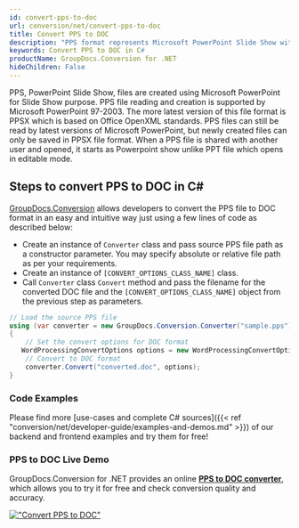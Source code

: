 ```yaml
---
id: convert-pps-to-doc
url: conversion/net/convert-pps-to-doc
title: Convert PPS to DOC
description: "PPS format represents Microsoft PowerPoint Slide Show with .pps extension. Learn how to convert PPS to DOC file programmatically in C# language using GroupDocs.Conversion for .NET library."
keywords: Convert PPS to DOC in C#
productName: GroupDocs.Conversion for .NET
hideChildren: False
---
```


PPS, PowerPoint Slide Show, files are created using Microsoft PowerPoint for Slide Show purpose. PPS file reading and creation is supported by Microsoft PowerPoint 97-2003. The more latest version of this file format is PPSX which is based on Office OpenXML standards. PPS files can still be read by latest versions of Microsoft PowerPoint, but newly created files can only be saved in PPSX file format. When a PPS file is shared with another user and opened, it starts as Powerpoint show unlike PPT file which opens in editable mode. 

## Steps to convert PPS to DOC in C#

[GroupDocs.Conversion](https://products.groupdocs.com/conversion/net) allows developers to convert the PPS file to DOC format in an easy and intuitive way just using a few lines of code as described below:

* Create an instance of `Converter` class and pass source PPS file path as a constructor parameter. You may specify absolute or relative file path as per your requirements. 
* Create an instance of `[CONVERT_OPTIONS_CLASS_NAME]` class.
* Call `Converter` class `Convert` method and pass the filename for the converted DOC file and the `[CONVERT_OPTIONS_CLASS_NAME]` object from the previous step as parameters.

```csharp
// Load the source PPS file
using (var converter = new GroupDocs.Conversion.Converter("sample.pps"))
{
    // Set the convert options for DOC format
   WordProcessingConvertOptions options = new WordProcessingConvertOptions { Format = GroupDocs.Conversion.FileTypes.WordProcessingFileType.Doc };
    // Convert to DOC format
    converter.Convert("converted.doc", options);
}
```

### Code Examples

Please find more [use-cases and complete C# sources]({{< ref "conversion/net/developer-guide/examples-and-demos.md" >}}) of our backend and frontend examples and try them for free!

### PPS to DOC Live Demo

GroupDocs.Conversion for .NET provides an online [**PPS to DOC converter**](https://products.groupdocs.app/conversion/pps-to-doc), which allows you to try it for free and check conversion quality and accuracy.

[!["Convert PPS to DOC"](conversion/net/images/convert-to-doc/convert-pps-to-doc.png)](https://products.groupdocs.app/conversion/pps-to-doc)